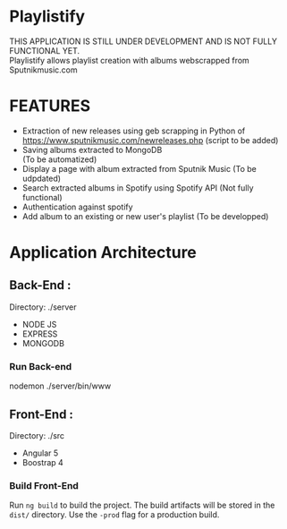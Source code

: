 # Playlistify

THIS APPLICATION IS STILL UNDER DEVELOPMENT AND IS NOT FULLY FUNCTIONAL YET. <br>
Playlistify allows playlist creation with albums webscrapped from Sputnikmusic.com

# FEATURES

- Extraction of new releases using geb scrapping in Python of https://www.sputnikmusic.com/newreleases.php (script to be added)<br>
- Saving albums extracted to MongoDB<br> (To be automatized)
- Display a page with album extracted from Sputnik Music (To be udpdated)<br>
- Search extracted albums in Spotify using Spotify API (Not fully functional)<br>
- Authentication against spotify<br>
- Add album to an existing or new user's playlist (To be developped)<br>

# Application Architecture
## Back-End : 
Directory: ./server
- NODE JS
- EXPRESS
- MONGODB

### Run Back-end
nodemon ./server/bin/www

## Front-End : 
Directory: ./src
 - Angular 5
 - Boostrap 4
 
### Build Front-End
Run `ng build` to build the project. The build artifacts will be stored in the `dist/` directory. Use the `-prod` flag for a production build.





